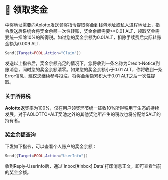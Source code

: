 # 💸 领取奖金

中奖地址需要向Aolotto发送领奖指令提取奖金到钱包地址或私人进程地址上，指令发送后系统会将奖金余额一次性转账，奖金余额需要>=0.01 ALT，领取奖金需要统一扣除10%的所得税。如过您的奖金余额为0.01ALT，扣除手续费后实际转账金额为0.009 ALT.

```lua
Send({Target=POOL,Action="Claim"})
```

发送以上指令后，奖金余额充足的情况下，您将收到一条名称为Credit-Notice到账消息，同时您的奖金余额清零。如果您的奖金余额小于0.01 ALT，你将收到一条Error信息，建议您继续参与投注，将奖金余额累积大于0.01 ALT之后一次性提取。

### 关于所得税

**Aolotto**返奖率为100%，仅在用户领奖环节统一征收10%所得税用于生态的持续发展。对于AOLOTTO\*ALT奖池之外的其他奖池所产生的税收也将分配给$ALT的持有者。

### 奖金余额查询

下发如下指令，可以查看个人账户的奖金余额：

```lua
Send({Target=POOL,Action="UserInfo"})
```

收到Reply-UserInfo后，通过\`Inbox\[#Inbox].Data\`打印消息正文，即可查看当前的奖金余额。
